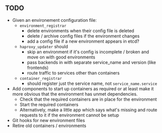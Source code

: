## TODO

- Given an environement configuration file:
  - `environment_registrar`
    - delete environments when their config file is deleted
    - delete / archive config files if the environment changes
    - add a config file if a new environment appears in etcd?
  - `haproxy_updater` should
    - skip an environment if it's config is incomplete / broken and move on
      with good environments
    - pass backends in with separate service_name and version (like frontends)
    - route traffic to services other than containers
  - `container_registrar`
    - should register just the service name, not `service_name.service`
- Add components to start up containers as required or at least make it
  more obvious that the environment has unmet dependencies.
  - Check that the required containers are in place for the environment 
  - Start the required containers
  - Alternatively, make a little app which says what's missing and route
    requests to it if the environment cannot be setup
- Git hooks for new environment files
- Retire old containers / environments

